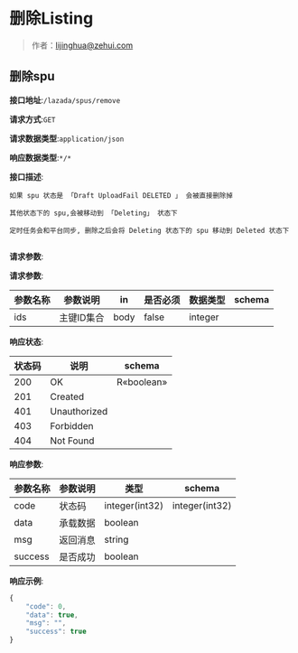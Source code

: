 # 删除Listing

> 作者：lijinghua@zehui.com

## 删除spu


**接口地址**:`/lazada/spus/remove`


**请求方式**:`GET`


**请求数据类型**:`application/json`


**响应数据类型**:`*/*`


**接口描述**:
```
如果 spu 状态是 「Draft UploadFail DELETED 」 会被直接删除掉

其他状态下的 spu,会被移动到 「Deleting」 状态下

定时任务会和平台同步, 删除之后会将 Deleting 状态下的 spu 移动到 Deleted 状态下


```


**请求参数**:


**请求参数**:


| 参数名称 | 参数说明 | in    | 是否必须 | 数据类型 | schema |
| -------- | -------- | ----- | -------- | -------- | ------ |
|ids|主键ID集合|body|false|integer||


**响应状态**:


| 状态码 | 说明 | schema |
| -------- | -------- | ----- | 
|200|OK|R«boolean»|
|201|Created||
|401|Unauthorized||
|403|Forbidden||
|404|Not Found||


**响应参数**:


| 参数名称 | 参数说明 | 类型 | schema |
| -------- | -------- | ----- |----- | 
|code|状态码|integer(int32)|integer(int32)|
|data|承载数据|boolean||
|msg|返回消息|string||
|success|是否成功|boolean||


**响应示例**:
```javascript
{
	"code": 0,
	"data": true,
	"msg": "",
	"success": true
}
```